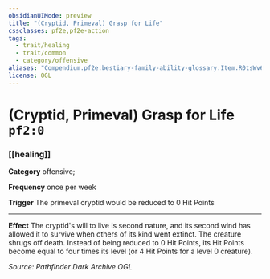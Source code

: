```yaml
---
obsidianUIMode: preview
title: "(Cryptid, Primeval) Grasp for Life"
cssclasses: pf2e,pf2e-action
tags:
  - trait/healing
  - trait/common
  - category/offensive
aliases: "Compendium.pf2e.bestiary-family-ability-glossary.Item.R0tsWv6QHd2jbQON"
license: OGL
---
```

# (Cryptid, Primeval) Grasp for Life `pf2:0`

### [[healing]]

**Category** offensive; 




**Frequency** once per week

**Trigger** The primeval cryptid would be reduced to 0 Hit Points

* * *

**Effect** The cryptid's will to live is second nature, and its second wind has allowed it to survive when others of its kind went extinct. The creature shrugs off death. Instead of being reduced to 0 Hit Points, its Hit Points become equal to four times its level (or 4 Hit Points for a level 0 creature).

*Source: Pathfinder Dark Archive*
*OGL*